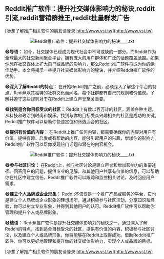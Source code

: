 ## **Reddit推广软件：提升社交媒体影响力的秘诀,reddit引流,reddit营销群推王,reddit批量群发广告**

[😍想了解推广相关软件的朋友请登录 http://www.vst.tw](http://www.vst.tw)

 <center><img src="https://vst.tw/MP4/tuiguang/png/0.png" alt="Reddit推广软件：提升社交媒体影响力的秘诀____.txt"></center>

**😄导语：**
如今，社交媒体已经成为现代社会中不可或缺的一部分。而Reddit作为全球最大的社交新闻聚合平台，拥有庞大的用户群体和广泛的话题覆盖范围。如果你想在社交媒体上扩大自己或品牌的影响力，那么Reddit推广软件将成为你的绝佳助手。本文将揭示一些提升社交媒体影响力的秘诀，并介绍Reddit推广软件的优势。

**😄深入了解Reddit的特点：**
在开始Reddit推广之前，必须深入了解这个平台的特点。Reddit以其独特的社群文化而闻名，每个社群都有自己的规则和价值观。了解并遵守这些规则对于在Reddit上建立声誉至关重要。

**😄找到适合你目标受众的社区：**
Reddit上有数以百万计的社区，涵盖各种主题，从科技和政治到时尚和娱乐。找到与你的目标受众兴趣相关的社区是成功的关键。Reddit推广软件可以帮助你快速定位和筛选适合的社区。

**😄提供有价值的内容：**
在Reddit上推广任何内容，都需要确保你的内容对用户有价值。提供有趣、启发或有帮助的内容，能够引起用户的兴趣，增加你的影响力。Reddit推广软件可以帮你发现热门话题和潜在的内容机会。

 <center><img src="https://vst.tw/MP4/tuiguang/png/5.png" alt="Reddit推广软件：提升社交媒体影响力的秘诀____.txt"></center>

**😄参与社区讨论：**
在Reddit上，参与社区讨论是建立声誉和增加影响力的重要途径。回答用户的问题，提供专业的见解，和其他用户共享有价值的信息，可以帮助你在社区中建立信任。Reddit推广软件可以跟踪和监控相关讨论，及时回应用户需求。

**😄建立个人品牌或企业形象：**
Reddit不仅仅是一个推广产品或服务的平台，它也是建立个人品牌或企业形象的理想场所。通过积极参与社区活动，分享知识和经验，你可以树立专业形象，并得到其他用户的认可。Reddit推广软件可以帮助你管理和提升个人或品牌形象。

**😄结语：**
Reddit推广软件是提升社交媒体影响力的秘诀之一。通过深入了解Reddit的特点，找到适合目标受众的社区，提供有价值的内容，积极参与社区讨论，以及建立个人或品牌形象，你将能够在Reddit上取得成功。借助Reddit推广软件，你可以更好地管理和提升你的社交媒体影响力，实现个人或品牌的目标。

[😍想了解推广相关软件的朋友请登录 http://www.vst.tw](http://www.vst.tw)



